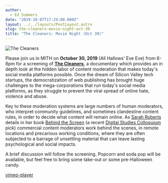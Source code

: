 ```yaml
---
author:
  - Ed Summers
date: "2019-10-07T17:29:00.000Z"
layout: ../../layouts/PostLayout.astro
slug: the-cleaners-movie-night-oct-30
title: "The Cleaners: Movie Night (Oct 30)"
---
```


![The Cleaners](/assets/images/2019-10-the-cleaners-cubicles-dark-sig-1920x830.jpg)

Please join us in MITH on **October 30, 2019** (All Hallows' Eve Eve) from 6-8pm for a screening of **[The Cleaners](https://gebrueder-beetz.de/en/productions/the-cleaners)**, a documentary which provides an in depth look at the hidden labor of content moderation that makes today's social media platforms possible. Once the dream of Silicon Valley tech startups, the democratization of web publishing has brought huge challenges to the mega-corporations that run today's social media platforms, as they struggle to prevent the viral spread of online hate, violence and abuse.

Key to these moderation systems are large numbers of human moderators, who interpret community guidelines, and sometimes clandestine content rules, in order to decide what content will remain online. As [Sarah Roberts](https://twitter.com/ubiquity75) details in her book [Behind the Screen](https://yalebooks.yale.edu/book/9780300235883/behind-screen) (a recent [Digital Studies Colloquium](https://dsah.umd.edu/) pick) commercial content moderators work behind the scenes, in remote locations and precarious working conditions, where they are often subjected to a barrage of unsettling material that can leave lasting psychological and social impacts.

A brief discussion will follow the screening. Popcorn and soda pop will be available, but feel free to bring some take-out or some pre-Halloween candy.

[vimeo-player](https://player.vimeo.com/video/260422134)
